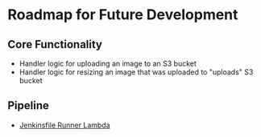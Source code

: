 # Roadmap for Future Development

## Core Functionality

- Handler logic for uploading an image to an S3 bucket
- Handler logic for resizing an image that was uploaded to "uploads" S3 bucket

## Pipeline

- [Jenkinsfile Runner Lambda](https://github.com/carlossg/jenkinsfile-runner-lambda)
